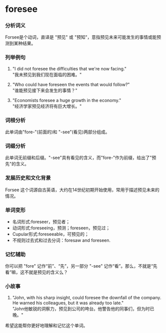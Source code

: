 # foresee

### 分析词义

  

Forsee是个动词，直译是 "预见" 或 "预知"，意指预见未来可能发生的事情或能预测到某种结果。

  

### 列举例句

  

1.  "I did not foresee the difficulties that we're now facing."  
    "我未预见到我们现在面临的困难。"
    
      
    
2.  "Who could have foreseen the events that would follow?"  
    "谁能预见接下来会发生的事情？"
    
      
    
3.  "Economists foresee a huge growth in the economy."  
    "经济学家预见经济将有巨大增长。"
    
      
    

  

### 词根分析

  

此单词由"fore-"(前面的)和 "-see"(看见)两部分组成。

  

### 词缀分析

  

此单词无前缀和后缀。"-see"具有看见的含义，而"fore-"作为前缀，给出了"预先"的含义。

  

### 发展历史和文化背景

  

Forsee 这个词源自古英语，大约在14世纪初期开始使用，常用于描述预见未来的情况。

  

### 单词变形

  

*   名词形式:foreseer，预见者；
*   动词形式:foreseeing，预测；foreseen，预见过；
*   Cupular形式:foreseeable，可预见的；
*   不规则过去式和过去分词：foresaw and foreseen.

  

### 记忆辅助

  

你可以把 "fore" 记作“前”、“先”，另一部分 "-see" 记作“看”。那么，不就是“先看”嘛，这不就是预见的含义么？

  

### 小故事

  

1.  "John, with his sharp insight, could foresee the downfall of the company. He warned his colleagues, but it was already too late."  
    "John他敏锐的洞察力，预见到公司的垮台。他警告他的同事们，但为时已晚。"

  

希望这能帮你更好地理解和记忆这个单词。
